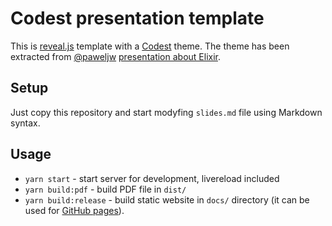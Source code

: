 # Codest presentation template

This is [reveal.js](https://github.com/hakimel/reveal.js/) template with a [Codest](https://codesthq.com/) theme. The theme has been extracted from [@paweljw](https://github.com/paweljw) [presentation about Elixir](https://github.com/paweljw/elixir-workshop).

## Setup

Just copy this repository and start modyfing `slides.md` file using Markdown syntax.

## Usage

- `yarn start` - start server for development, livereload included
- `yarn build:pdf` - build PDF file in `dist/`
- `yarn build:release` - build static website in `docs/` directory (it can be used for [GitHub pages](https://pages.github.com/)).
